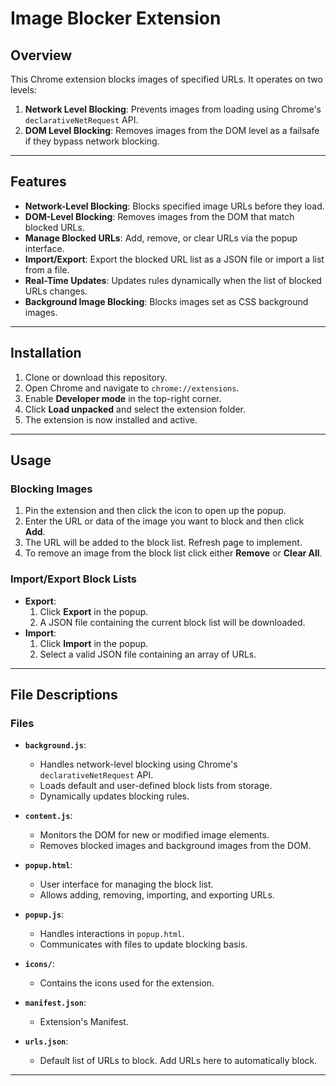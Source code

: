 # Image Blocker Extension

## Overview
This Chrome extension blocks images of specified URLs. It operates on two levels:
1. **Network Level Blocking**: Prevents images from loading using Chrome's `declarativeNetRequest` API.
2. **DOM Level Blocking**: Removes images from the DOM level as a failsafe if they bypass network blocking.

---

## Features
- **Network-Level Blocking**: Blocks specified image URLs before they load.
- **DOM-Level Blocking**: Removes images from the DOM that match blocked URLs.
- **Manage Blocked URLs**: Add, remove, or clear URLs via the popup interface.
- **Import/Export**: Export the blocked URL list as a JSON file or import a list from a file.
- **Real-Time Updates**: Updates rules dynamically when the list of blocked URLs changes.
- **Background Image Blocking**: Blocks images set as CSS background images.

---

## Installation
1. Clone or download this repository.
2. Open Chrome and navigate to `chrome://extensions`.
3. Enable **Developer mode** in the top-right corner.
4. Click **Load unpacked** and select the extension folder.
5. The extension is now installed and active.

---

## Usage
### Blocking Images
1. Pin the extension and then click the icon to open up the popup.
2. Enter the URL or data of the image you want to block and then click **Add**.
3. The URL will be added to the block list. Refresh page to implement.
4. To remove an image from the block list click either **Remove** or **Clear All**.

### Import/Export Block Lists
- **Export**:
  1. Click **Export** in the popup.
  2. A JSON file containing the current block list will be downloaded.
- **Import**:
  1. Click **Import** in the popup.
  2. Select a valid JSON file containing an array of URLs.

---

## File Descriptions
### Files
- **`background.js`**:
  - Handles network-level blocking using Chrome's `declarativeNetRequest` API.
  - Loads default and user-defined block lists from storage.
  - Dynamically updates blocking rules.

- **`content.js`**:
  - Monitors the DOM for new or modified image elements.
  - Removes blocked images and background images from the DOM.

- **`popup.html`**:
  - User interface for managing the block list.
  - Allows adding, removing, importing, and exporting URLs.

- **`popup.js`**:
  - Handles interactions in `popup.html`.
  - Communicates with files to update blocking basis.

- **`icons/`**: 
    - Contains the icons used for the extension.

- **`manifest.json`**:
    - Extension's Manifest.

- **`urls.json`**:
    - Default list of URLs to block. Add URLs here to automatically block.

---

